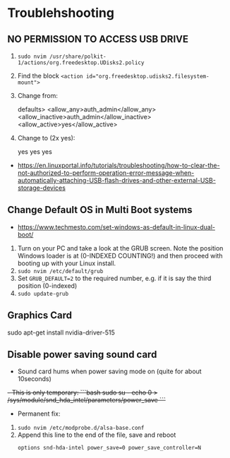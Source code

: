 # Troublehshooting

## NO PERMISSION TO ACCESS USB DRIVE

1. `sudo nvim /usr/share/polkit-1/actions/org.freedesktop.UDisks2.policy`
2. Find the block `<action id="org.freedesktop.udisks2.filesystem-mount">`
3. Change from:

    defaults>
      <allow_any>auth_admin</allow_any>
      <allow_inactive>auth_admin</allow_inactive>
      <allow_active>yes</allow_active>
    </defaults>

4. Change to (2x yes):

   <defaults>
      <allow_any>yes</allow_any>
      <allow_inactive>yes</allow_inactive>
      <allow_active>yes</allow_active>
    </defaults>

- <https://en.linuxportal.info/tutorials/troubleshooting/how-to-clear-the-not-authorized-to-perform-operation-error-message-when-automatically-attaching-USB-flash-drives-and-other-external-USB-storage-devices>

## Change Default OS in Multi Boot systems

- <https://www.techmesto.com/set-windows-as-default-in-linux-dual-boot/>
1. Turn on your PC and take a look at the GRUB screen. Note the position Windows loader is at (0-INDEXED COUNTING!) and then proceed with booting up with your Linux install.
2. `sudo nvim /etc/default/grub`
3. Set `GRUB_DEFAULT=2` to the required number, e.g. if it is say the third position (0-indexed)
4. `sudo update-grub`


## Graphics Card

sudo apt-get install nvidia-driver-515

## Disable power saving sound card

- Sound card hums when power saving mode on (quite for about 10seconds)

<del>
- This is only temporary:
    ```bash
    sudo su -
    echo 0 > /sys/module/snd_hda_intel/parameters/power_save
    ```
</del>

- Permanent fix:

1. `sudo nvim /etc/modprobe.d/alsa-base.conf`
2. Append this line to the end of the file, save and reboot
    ```
    options snd-hda-intel power_save=0 power_save_controller=N
    ```
